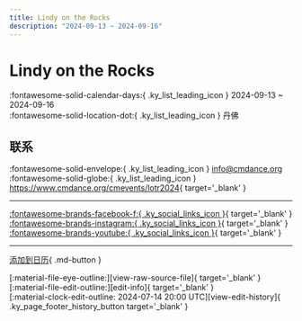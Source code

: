 ```yaml
---
title: Lindy on the Rocks
description: "2024-09-13 ~ 2024-09-16"
---
```


# Lindy on the Rocks 

:fontawesome-solid-calendar-days:{ .ky_list_leading_icon } 2024-09-13 ~ 2024-09-16  
:fontawesome-solid-location-dot:{ .ky_list_leading_icon } 丹佛  

## 联系

:fontawesome-solid-envelope:{ .ky_list_leading_icon } <info@cmdance.org>  
:fontawesome-solid-globe:{ .ky_list_leading_icon } <https://www.cmdance.org/cmevents/lotr2024>{ target='_blank' }  

---

 [:fontawesome-brands-facebook-f:{ .ky_social_links_icon }](https://www.facebook.com/cmdancedenver){ target='_blank' } [:fontawesome-brands-instagram:{ .ky_social_links_icon }](https://instagram.com/communitymindeddance){ target='_blank' } [:fontawesome-brands-youtube:{ .ky_social_links_icon }](https://youtube.com/@communitymindeddance){ target='_blank' }

---

[添加到日历](https://swing.news/ics/zh-Hans/2024/us/lindy-on-the-rocks-2024.ics){ .md-button }

<div class="ky_page_footer" markdown>
<div class="ky_page_footer_trailing" markdown="span">
[:material-file-eye-outline:][view-raw-source-file]{ target='_blank' }
[:material-file-edit-outline:][edit-info]{ target='_blank' }
</div>
<div class="ky_page_footer_leading" markdown="span">
[:material-clock-edit-outline: 2024-07-14 20:00 UTC][view-edit-history]{ .ky_page_footer_history_button target='_blank' }
</div>
</div>

[view-raw-source-file]: https://github.com/swingdance/events/blob/main/2024/us/lindy-on-the-rocks-2024.json "查看原始源文件"
[edit-info]: https://github.com/swingdance/events/issues/new?assignees=&labels=update+event&projects=&template=03-update_entity.yml&title=%5B2024%2Fus%5D%20Lindy%20on%20the%20Rocks&region=us&year=2024&id=lindy-on-the-rocks-2024&name=Lindy%20on%20the%20Rocks&org_id= "编辑信息"

[view-edit-history]: https://github.com/swingdance/events/commits/main/2024/us/lindy-on-the-rocks-2024.json "查看编辑历史"
